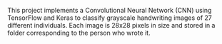 This project implements a Convolutional Neural Network (CNN) using TensorFlow and Keras to classify grayscale handwriting images of 27 different individuals. Each image is 28x28 pixels in size and stored in a folder corresponding to the person who wrote it.
